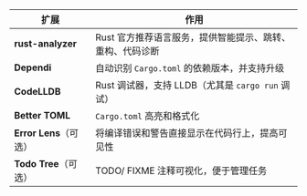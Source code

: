 
| 扩展                 | 作用                                   |
| ------------------ | ------------------------------------ |
| **rust-analyzer**  | Rust 官方推荐语言服务，提供智能提示、跳转、重构、代码诊断      |
| **Dependi**        | 自动识别 `Cargo.toml` 的依赖版本，并支持升级        |
| **CodeLLDB**       | Rust 调试器，支持 LLDB（尤其是 `cargo run` 调试） |
| **Better TOML**    | `Cargo.toml` 高亮和格式化                  |
| **Error Lens**（可选） | 将编译错误和警告直接显示在代码行上，提高可见性              |
| **Todo Tree**（可选）  | TODO/ FIXME 注释可视化，便于管理任务             |
